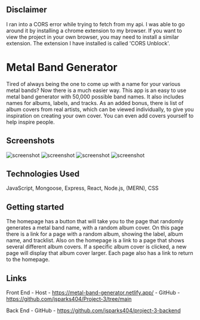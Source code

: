 ## Disclaimer
   I ran into a CORS error while trying to fetch from my api. I was able to go around it by installing a chrome extension to my browser. If you want to view the project in your own browser, you may need to install a similar extension. The extension I have installed is called 'CORS Unblock'.



# Metal Band Generator
   
   Tired of always being the one to come up with a name for your various metal bands? Now there is a much easier way. This app is an easy to use metal band generator with 50,000 possible band names. It also includes names for albums, labels, and tracks. As an added bonus, there is list of album covers from real artists, which can be viewed individually, to give you inspiration on creating your own cover. You can even add covers yourself to help inspire people.




## Screenshots

![screenshot](https://i.ibb.co/vV51vXS/Screen-Shot-2022-09-22-at-11-41-25-AM.png)
![screenshot](https://i.ibb.co/8DGQQw2/Screen-Shot-2022-09-22-at-11-41-40-AM.png)
![screenshot](https://i.ibb.co/10h7MhT/Screen-Shot-2022-09-22-at-11-42-05-AM.png)
![screenshot](https://i.ibb.co/PzqT1dz/Screen-Shot-2022-09-22-at-11-42-28-AM.png)

## Technologies Used

JavaScript, Mongoose, Express, React, Node.js, (MERN), CSS

## Getting started

The homepage has a button that will take you to the page that randomly generates a metal band name, with a random album cover. On this page there is a link for a page with a random album, showing the label, album name, and tracklist. Also on the homepage is a link to a page that shows several different album covers. If a specific album cover is clicked, a new page will display that album cover larger.
Each page also has a link to return to the homepage.

## Links
   
   Front End - Host - https://metal-band-generator.netlify.app/
             - GitHub - https://github.com/jsparks404/Project-3/tree/main

   Back End - GitHub - https://github.com/jsparks404/project-3-backend
